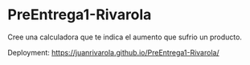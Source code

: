 # PreEntrega1-Rivarola

Cree una calculadora que te indica el aumento que sufrio un producto.

Deployment: https://juanrivarola.github.io/PreEntrega1-Rivarola/
